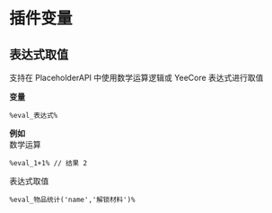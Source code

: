 # 插件变量

## 表达式取值

支持在 PlaceholderAPI 中使用数学运算逻辑或 YeeCore 表达式进行取值

**变量**

```
%eval_表达式%

```

**例如**  
数学运算

```
%eval_1+1% // 结果 2
```

表达式取值

```
%eval_物品统计('name','解锁材料')%
```

